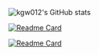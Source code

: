 ![kgw012's GitHub stats](https://github-readme-stats.vercel.app/api?username=kgw012&show_icons=true&theme=buefy&hide_title=False&count_private=True&hide_rank=True)

[![Readme Card](https://github-readme-stats.vercel.app/api/pin/?username=kgw012&repo=TIL)](https://github.com/kgw012/TIL)

[![Readme Card](https://github-readme-stats.vercel.app/api/pin/?username=kgw012&repo=GUMI1_ALGO_STUDY)](https://github.com/kgw012/GUMI1_ALGO_STUDY)

<!--
**kgw012/kgw012** is a ✨ _special_ ✨ repository because its `README.md` (this file) appears on your GitHub profile.

Here are some ideas to get you started:

- 🔭 I’m currently working on ...
- 🌱 I’m currently learning ...
- 👯 I’m looking to collaborate on ...
- 🤔 I’m looking for help with ...
- 💬 Ask me about ...
- 📫 How to reach me: ...
- 😄 Pronouns: ...
- ⚡ Fun fact: ...
-->
